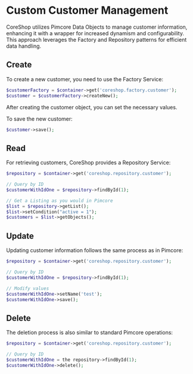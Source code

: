# Custom Customer Management

CoreShop utilizes Pimcore Data Objects to manage customer information, enhancing it with a wrapper for increased
dynamism and configurability. This approach leverages the Factory and Repository patterns for efficient data handling.

## Create

To create a new customer, you need to use the Factory Service:

```php
$customerFactory = $container->get('coreshop.factory.customer');
$customer = $customerFactory->createNew();
```

After creating the customer object, you can set the necessary values.

To save the new customer:

```php
$customer->save();
```

## Read

For retrieving customers, CoreShop provides a Repository Service:

```php
$repository = $container->get('coreshop.repository.customer');

// Query by ID
$customerWithIdOne = $repository->findById(1);

// Get a Listing as you would in Pimcore
$list = $repository->getList();
$list->setCondition("active = 1");
$customers = $list->getObjects();
```

## Update

Updating customer information follows the same process as in Pimcore:

```php
$repository = $container->get('coreshop.repository.customer');

// Query by ID
$customerWithIdOne = $repository->findById(1);

// Modify values
$customerWithIdOne->setName('test');
$customerWithIdOne->save();
```

## Delete

The deletion process is also similar to standard Pimcore operations:

```php
$repository = $container->get('coreshop.repository.customer');

// Query by ID
$customerWithIdOne = the repository->findById(1);
$customerWithIdOne->delete();
```
